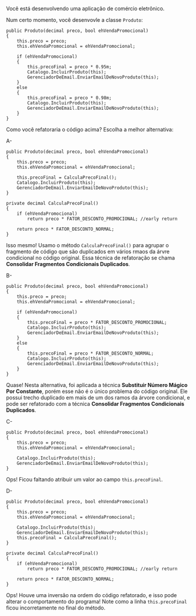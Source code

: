 ﻿Você está desenvolvendo uma aplicação de comércio eletrônico.

Num certo momento, você desenvovle a classe `Produto`:

```<language>
public Produto(decimal preco, bool ehVendaPromocional)
{
    this.preco = preco;
    this.ehVendaPromocional = ehVendaPromocional;

    if (ehVendaPromocional)
    {
        this.precoFinal = preco * 0.95m;
        Catalogo.IncluirProduto(this);
        GerenciadorDeEmail.EnviarEmailDeNovoProduto(this);
    }
    else
    {
        this.precoFinal = preco * 0.98m;
        Catalogo.IncluirProduto(this);
        GerenciadorDeEmail.EnviarEmailDeNovoProduto(this);
    }
}
```

Como você refatoraria  o código acima? Escolha a melhor alternativa:

A-
```<language>
public Produto(decimal preco, bool ehVendaPromocional)
{
    this.preco = preco;
    this.ehVendaPromocional = ehVendaPromocional;

    this.precoFinal = CalculaPrecoFinal();
    Catalogo.IncluirProduto(this);
    GerenciadorDeEmail.EnviarEmailDeNovoProduto(this);
}

private decimal CalculaPrecoFinal()
{
    if (ehVendaPromocional)
        return preco * FATOR_DESCONTO_PROMOCIONAL; //early return

    return preco * FATOR_DESCONTO_NORMAL;
}
```
Isso mesmo! Usamo o método `CalculaPrecoFinal()` para agrupar o 
fragmento de código que são duplicados em vários rmaos da árvre condicional no código original. Essa técnica de refatoração
se chama **Consolidar Fragmentos Condicionais Duplicados**.


B- 
```<language>
public Produto(decimal preco, bool ehVendaPromocional)
{
    this.preco = preco;
    this.ehVendaPromocional = ehVendaPromocional;

    if (ehVendaPromocional)
    {
        this.precoFinal = preco * FATOR_DESCONTO_PROMOCIONAL;
        Catalogo.IncluirProduto(this);
        GerenciadorDeEmail.EnviarEmailDeNovoProduto(this);
    }
    else
    {
        this.precoFinal = preco * FATOR_DESCONTO_NORMAL;
        Catalogo.IncluirProduto(this);
        GerenciadorDeEmail.EnviarEmailDeNovoProduto(this);
    }
}
```
Quase! Nesta alternativa, foi aplicada a técnica **Substituir Número Mágico Por Constante**,
porém esse não é o único problema do código original. Ele possui trecho duplicado em mais de um
dos ramos da árvore condicional, e pode ser refatorado com a técnica **Consolidar Fragmentos Condicionais Duplicados**.

C- 
```<language>
public Produto(decimal preco, bool ehVendaPromocional)
{
    this.preco = preco;
    this.ehVendaPromocional = ehVendaPromocional;

    Catalogo.IncluirProduto(this);
    GerenciadorDeEmail.EnviarEmailDeNovoProduto(this);
}
```
Ops! Ficou faltando atribuir um valor ao campo `this.precoFinal`.


D- 
```<language>
public Produto(decimal preco, bool ehVendaPromocional)
{
    this.preco = preco;
    this.ehVendaPromocional = ehVendaPromocional;

    Catalogo.IncluirProduto(this);
    GerenciadorDeEmail.EnviarEmailDeNovoProduto(this);
    this.precoFinal = CalculaPrecoFinal();
}

private decimal CalculaPrecoFinal()
{
    if (ehVendaPromocional)
        return preco * FATOR_DESCONTO_PROMOCIONAL; //early return

    return preco * FATOR_DESCONTO_NORMAL;
}
```

Ops! Houve uma inversão na ordem do código refatorado, e isso pode
alterar o comportamento do programa! Note como a linha `this.precoFinal` ficou incorretamente no final do método.
